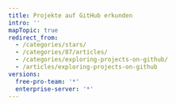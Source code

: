 ```yaml
---
title: Projekte auf GitHub erkunden
intro: ''
mapTopic: true
redirect_from:
  - /categories/stars/
  - /categories/87/articles/
  - /categories/exploring-projects-on-github/
  - /articles/exploring-projects-on-github
versions:
  free-pro-team: '*'
  enterprise-server: '*'
---
```


